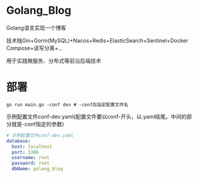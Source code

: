 # Golang_Blog

Golang语言实现一个博客

技术栈Gin+Gorm(MySQL)+Nacos+Redis+ElasticSearch+Sentinel+Docker Compose+读写分离+...

用于实践微服务、分布式等前沿后端技术

# 部署

```shell
go run main.go -conf dev # -conf后指定配置文件名
```

示例配置文件conf-dev.yaml(配置文件要以conf-开头，以.yaml结尾。中间的部分就是-conf指定的参数)

```yaml
# 示例配置文件conf-dev.yaml
database:
  host: localhost
  port: 3306
  username: root
  password: root
  dbName: golang_blog
```

